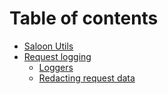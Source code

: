 # Table of contents

* [Saloon Utils](README.md)
* [Request logging](request-logging/README.md)
  * [Loggers](request-logging/loggers.md)
  * [Redacting request data](request-logging/redacting-request-data.md)

